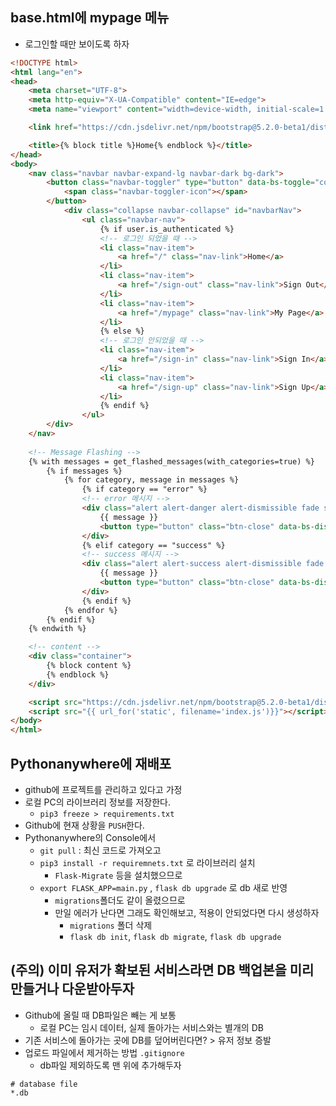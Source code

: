 ## base.html에 mypage 메뉴
- 로그인할 때만 보이도록 하자

```html
<!DOCTYPE html>
<html lang="en">
<head>
    <meta charset="UTF-8">
    <meta http-equiv="X-UA-Compatible" content="IE=edge">
    <meta name="viewport" content="width=device-width, initial-scale=1.0">

    <link href="https://cdn.jsdelivr.net/npm/bootstrap@5.2.0-beta1/dist/css/bootstrap.min.css" rel="stylesheet" integrity="sha384-0evHe/X+R7YkIZDRvuzKMRqM+OrBnVFBL6DOitfPri4tjfHxaWutUpFmBp4vmVor" crossorigin="anonymous">

    <title>{% block title %}Home{% endblock %}</title>
</head>
<body>
    <nav class="navbar navbar-expand-lg navbar-dark bg-dark">
        <button class="navbar-toggler" type="button" data-bs-toggle="collapse" data-bs-target="#navbarNav" aria-controls="navbarNav" aria-expanded="false" aria-label="Toggle navigation">
            <span class="navbar-toggler-icon"></span>
        </button>
            <div class="collapse navbar-collapse" id="navbarNav">
                <ul class="navbar-nav">
                    {% if user.is_authenticated %}
                    <!-- 로그인 되었을 때 -->
                    <li class="nav-item">
                        <a href="/" class="nav-link">Home</a>
                    </li>
                    <li class="nav-item">
                        <a href="/sign-out" class="nav-link">Sign Out</a>
                    </li>
                    <li class="nav-item">
                        <a href="/mypage" class="nav-link">My Page</a>
                    </li>
                    {% else %}
                    <!-- 로그인 안되었을 때 -->
                    <li class="nav-item">
                        <a href="/sign-in" class="nav-link">Sign In</a>
                    </li>
                    <li class="nav-item">
                        <a href="/sign-up" class="nav-link">Sign Up</a>
                    </li>
                    {% endif %}
                </ul>
        </div>
    </nav>
    
    <!-- Message Flashing -->
    {% with messages = get_flashed_messages(with_categories=true) %}
        {% if messages %}
            {% for category, message in messages %}
                {% if category == "error" %}         
                <!-- error 메시지 -->
                <div class="alert alert-danger alert-dismissible fade show" role="alert">
                    {{ message }}
                    <button type="button" class="btn-close" data-bs-dismiss="alert" aria-label="Close"></button>
                </div>
                {% elif category == "success" %}
                <!-- success 메시지 -->
                <div class="alert alert-success alert-dismissible fade show" role="alert">
                    {{ message }}
                    <button type="button" class="btn-close" data-bs-dismiss="alert" aria-label="Close"></button>
                </div>
                {% endif %}
            {% endfor %}
        {% endif %}
    {% endwith %}

    <!-- content -->
    <div class="container">
        {% block content %}
        {% endblock %}
    </div>

    <script src="https://cdn.jsdelivr.net/npm/bootstrap@5.2.0-beta1/dist/js/bootstrap.bundle.min.js" integrity="sha384-pprn3073KE6tl6bjs2QrFaJGz5/SUsLqktiwsUTF55Jfv3qYSDhgCecCxMW52nD2" crossorigin="anonymous"></script>
    <script src="{{ url_for('static', filename='index.js')}}"></script>
</body>
</html>
```

## Pythonanywhere에 재배포
- github에 프로젝트를 관리하고 있다고 가정
- 로컬 PC의 라이브러리 정보를 저장한다.
    - `pip3 freeze > requirements.txt`
- Github에 현재 상황을 `PUSH`한다.
- Pythonanywhere의 Console에서 
    - `git pull` : 최신 코드로 가져오고
    - `pip3 install -r requiremnets.txt` 로 라이브러리 설치
        - `Flask-Migrate` 등을 설치했으므로
    - `export FLASK_APP=main.py` , `flask db upgrade` 로 db 새로 반영
        - `migrations`폴더도 같이 올렸으므로
        - 만일 에러가 난다면 그래도 확인해보고, 적용이 안되었다면 다시 생성하자
            - `migrations` 폴더 삭제
            - `flask db init`, `flask db migrate`, `flask db upgrade`

## (주의) 이미 유저가 확보된 서비스라면 DB 백업본을 미리 만들거나 다운받아두자
- Github에 올릴 때 DB파일은 빼는 게 보통
    - 로컬 PC는 임시 데이터, 실제 돌아가는 서비스와는 별개의 DB
- 기존 서비스에 돌아가는 곳에 DB를 덮어버린다면? > 유저 정보 증발
- 업로드 파일에서 제거하는 방법 `.gitignore`
    - db파일 제외하도록 맨 위에 추가해두자
```
# database file
*.db
```